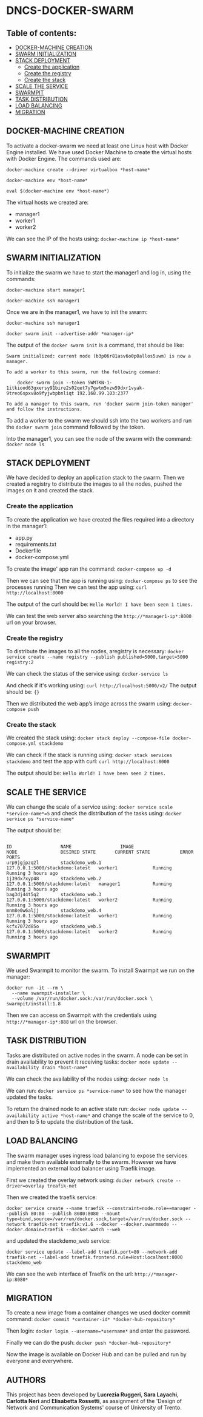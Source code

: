 # DNCS-DOCKER-SWARM

## Table of contents:
- [DOCKER-MACHINE CREATION](#docker-machine-creation)
- [SWARM INITIALIZATION](#swarm-initialization)
- [STACK DEPLOYMENT](#stack-deployment)
  - [Create the application](#create-the-application)
  - [Create the registry](#create-the-registry)
  - [Create the stack](#create-the-stack)
- [SCALE THE SERVICE](#scale-the-service)
- [SWARMPIT](#swarmpit)
- [TASK DISTRIBUTION](#task-distribution)
- [LOAD BALANCING](#load-balancing)
- [MIGRATION](#migration)

## DOCKER-MACHINE CREATION

To activate a docker-swarm we need at least one Linux host with Docker Engine installed. We have used Docker Machine to create the virtual hosts with Docker Engine. The commands used are:

`docker-machine create --driver virtualbox *host-name*`

`docker-machine env *host-name*`

`eval $(docker-machine env *host-name*)`

The virtual hosts we created are:
- manager1
- worker1
- worker2

We can see the IP of the hosts using: `docker-machine ip *host-name*`

## SWARM INITIALIZATION
To initialize the swarm we have to start the manager1 and log in, using the commands:

`docker-machine start manager1`

`docker-machine ssh manager1`

Once we are in the manager1, we have to init the swarm:

`docker-machine ssh manager1`

`docker swarm init --advertise-addr *manager-ip*`

The output of the `docker swarm init` is a command, that should be like:
```
Swarm initialized: current node (b3p06r81asv6o0p0allos5uwm) is now a manager.

To add a worker to this swarm, run the following command:

    docker swarm join --token SWMTKN-1-1itkiood63gxersy91bire2s02qet7y7gwtm5vzw59dxr1vyak-9treo6spxv8o9fyjwbpbnliqt 192.168.99.103:2377

To add a manager to this swarm, run 'docker swarm join-token manager' and follow the instructions.
```
To add a worker to the swarm we should ssh into the two workers and run the `docker swarm join` command followed by the token.

Into the manager1, you can see the node of the swarm with the command: `docker node ls`


## STACK DEPLOYMENT
We have decided to deploy an application stack to the swarm. Then we created a registry to distribute the images to all the nodes, pushed the images on it and created the stack.

### Create the application
To create the application we have created the files required into a directory in the manager1:
- app.py
- requirements.txt
- Dockerfile
- docker-compose.yml

To create the image' app ran the command: `docker-compose up -d`

Then we can see that the app is running using: `docker-compose ps` to see the processes running
Then we can test the app using: `curl http://localhost:8000`

The output of the curl should be: `Hello World! I have been seen 1 times.`

We can test the web server also searching the `http://*manager1-ip*:8000` url on your browser.

### Create the registry
To distribute the images to all the nodes, aregistry is necessary: `docker service create --name registry --publish published=5000,target=5000 registry:2`

We can check the status of the service using: `docker-service ls`

And check if it's working using: `curl http://localhost:5000/v2/`
The output should be: `{}`

Then we distributed the web app’s image across the swarm using: `docker-compose push`


### Create the stack
We created the stack using: `docker stack deploy --compose-file docker-compose.yml stackdemo`

We can check if the stack is running using: `docker stack services stackdemo`
and test the app with curl: `curl http://localhost:8000`

The output should be: `Hello World! I have been seen 2 times.`

## SCALE THE SERVICE
We can change the scale of a service using: `docker service scale *service-name*=5`
and check the distribution of the tasks using: `docker service ps *service-name*`

The output should be:
```

ID                  NAME                  IMAGE                             NODE                DESIRED STATE       CURRENT STATE           ERROR                         PORTS
urp9jgjpzq2l        stackdemo_web.1       127.0.0.1:5000/stackdemo:latest   worker1             Running             Running 3 hours ago                                                                   
1j39dx7xyp48        stackdemo_web.2       127.0.0.1:5000/stackdemo:latest   manager1            Running             Running 3 hours ago                                    
bag3dj44t5q2        stackdemo_web.3       127.0.0.1:5000/stackdemo:latest   worker2             Running             Running 3 hours ago                                                                
mnm8e0w6aljj        stackdemo_web.4       127.0.0.1:5000/stackdemo:latest   worker1             Running             Running 3 hours ago                                                                    
kcfx7072d85o        stackdemo_web.5       127.0.0.1:5000/stackdemo:latest   worker2             Running             Running 3 hours ago  

```                                                        

## SWARMPIT
We used Swarmpit to monitor the swarm. To install Swarmpit we run on the manager:
```
docker run -it --rm \
  --name swarmpit-installer \
  --volume /var/run/docker.sock:/var/run/docker.sock \
swarmpit/install:1.8
```
Then we can access on Swarmpit with the credentials using `http://*manager-ip*:888` url on the browser.

## TASK DISTRIBUTION
Tasks are distributed on active nodes in the swarm. A node can be set in drain availability to prevent it receiving tasks: `docker node update --availability drain *host-name*`

We can check the availability of the nodes using: `docker node ls`

We can run: `docker service ps *service-name*` to see how the manager updated the tasks.

To return the drained node to an active state run: `docker node update --availability active *host-name*` and change the scale of the service to 0, and then to 5 to update the distribution of the task.

## LOAD BALANCING
The swarm manager uses ingress load balancing to expose the services and make them available externally to the swarm. However we have implemented an external load balancer using Traefik image.

First we created the overlay network using: `docker network create --driver=overlay treafik-net`

Then we created the traefik service:

`docker service create --name traefik --constraint=node.role==manager --publish 80:80 --publish 8080:8080 --mount type=bind,source=/var/run/docker.sock,target=/var/run/docker.sock --network traefik-net traefik:v1.6 --docker --docker.swarmmode --docker.domain=traefik --docker.watch --web`

and updated the stackdemo_web service:

`docker service update --label-add traefik.port=80 --network-add  traefik-net --label-add traefik.frontend.rule=Host:localhost:8000 stackdemo_web`

We can see the web interface of Traefik on the url: `http://*manager-ip:8080*`

## MIGRATION
To create a new image from a container changes we used docker commit command: `docker commit *container-id* *docker-hub-repository*`

Then login: `docker login --username=*username*` and enter the password.

Finally we can do the push: `docker push *docker-hub-repository*`

Now the image is available on Docker Hub and can be pulled and run by everyone and everywhere.

## AUTHORS
This project has been developed by **Lucrezia Ruggeri**, **Sara Layachi**, **Carlotta Neri** and **Elisabetta Rossetti**, as assignment of the 'Design of Network and Communication Systems' course of University of Trento.
